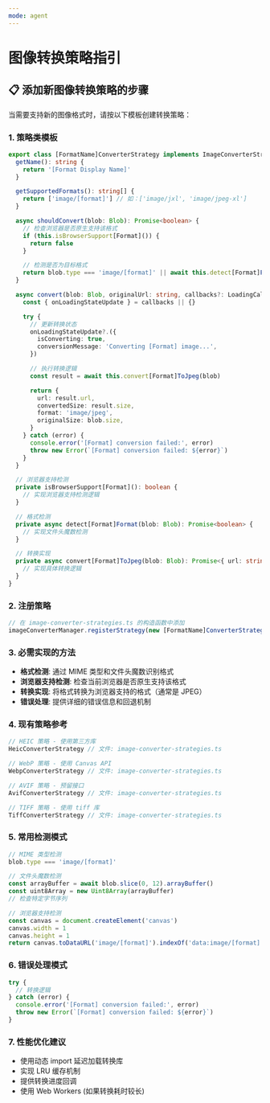 ```yaml
---
mode: agent
---
```


# 图像转换策略指引

## 📋 添加新图像转换策略的步骤

当需要支持新的图像格式时，请按以下模板创建转换策略：

### 1. 策略类模板

```typescript
export class [FormatName]ConverterStrategy implements ImageConverterStrategy {
  getName(): string {
    return '[Format Display Name]'
  }

  getSupportedFormats(): string[] {
    return ['image/[format]'] // 如：['image/jxl', 'image/jpeg-xl']
  }

  async shouldConvert(blob: Blob): Promise<boolean> {
    // 检查浏览器是否原生支持该格式
    if (this.isBrowserSupport[Format]()) {
      return false
    }

    // 检测是否为目标格式
    return blob.type === 'image/[format]' || await this.detect[Format]Format(blob)
  }

  async convert(blob: Blob, originalUrl: string, callbacks?: LoadingCallbacks): Promise<ConversionResult> {
    const { onLoadingStateUpdate } = callbacks || {}

    try {
      // 更新转换状态
      onLoadingStateUpdate?.({
        isConverting: true,
        conversionMessage: 'Converting [Format] image...',
      })

      // 执行转换逻辑
      const result = await this.convert[Format]ToJpeg(blob)

      return {
        url: result.url,
        convertedSize: result.size,
        format: 'image/jpeg',
        originalSize: blob.size,
      }
    } catch (error) {
      console.error('[Format] conversion failed:', error)
      throw new Error(`[Format] conversion failed: ${error}`)
    }
  }

  // 浏览器支持检测
  private isBrowserSupport[Format](): boolean {
    // 实现浏览器支持检测逻辑
  }

  // 格式检测
  private async detect[Format]Format(blob: Blob): Promise<boolean> {
    // 实现文件头魔数检测
  }

  // 转换实现
  private async convert[Format]ToJpeg(blob: Blob): Promise<{ url: string; size: number }> {
    // 实现具体转换逻辑
  }
}
```

### 2. 注册策略

```typescript
// 在 image-converter-strategies.ts 的构造函数中添加
imageConverterManager.registerStrategy(new [FormatName]ConverterStrategy())
```

### 3. 必需实现的方法

- **格式检测**: 通过 MIME 类型和文件头魔数识别格式
- **浏览器支持检测**: 检查当前浏览器是否原生支持该格式
- **转换实现**: 将格式转换为浏览器支持的格式（通常是 JPEG）
- **错误处理**: 提供详细的错误信息和回退机制

### 4. 现有策略参考

```typescript
// HEIC 策略 - 使用第三方库
HeicConverterStrategy // 文件: image-converter-strategies.ts

// WebP 策略 - 使用 Canvas API
WebpConverterStrategy // 文件: image-converter-strategies.ts

// AVIF 策略 - 预留接口
AvifConverterStrategy // 文件: image-converter-strategies.ts

// TIFF 策略 - 使用 tiff 库
TiffConverterStrategy // 文件: image-converter-strategies.ts
```

### 5. 常用检测模式

```typescript
// MIME 类型检测
blob.type === 'image/[format]'

// 文件头魔数检测
const arrayBuffer = await blob.slice(0, 12).arrayBuffer()
const uint8Array = new Uint8Array(arrayBuffer)
// 检查特定字节序列

// 浏览器支持检测
const canvas = document.createElement('canvas')
canvas.width = 1
canvas.height = 1
return canvas.toDataURL('image/[format]').indexOf('data:image/[format]') === 0
```

### 6. 错误处理模式

```typescript
try {
  // 转换逻辑
} catch (error) {
  console.error('[Format] conversion failed:', error)
  throw new Error(`[Format] conversion failed: ${error}`)
}
```

### 7. 性能优化建议

- 使用动态 import 延迟加载转换库
- 实现 LRU 缓存机制
- 提供转换进度回调
- 使用 Web Workers (如果转换耗时较长)
